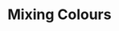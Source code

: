 ---
artist: 'Roger and Brian Eno'
title: 'Mixing Colours'
apple_link: 'https://music.apple.com/us/album/mixing-colours/1494291232'
link: 'https://www.dropbox.com/s/ipve24tu4zjr537/Roger.zip?dl=1'
content: ""
new_image: ../assets/FFWD/Roger.jpg
published_date: '2020-03-28T23:58:24.000Z'
---